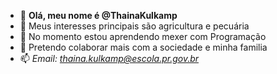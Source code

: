 - 👋 **Olá, meu nome é @ThainaKulkamp**
- 👀 Meus interesses principais são agricultura e pecuária
- 🌱 No  momento estou aprendendo mexer com Programação 
- 💞️ Pretendo colaborar mais com a sociedade e minha familia
- 📫 *Email: thaina.kulkamp@escola.pr.gov.br*


